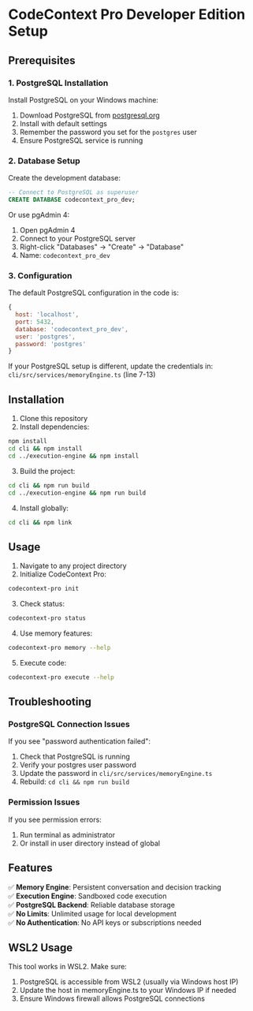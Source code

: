 # CodeContext Pro Developer Edition Setup

## Prerequisites

### 1. PostgreSQL Installation

Install PostgreSQL on your Windows machine:

1. Download PostgreSQL from [postgresql.org](https://www.postgresql.org/download/windows/)
2. Install with default settings
3. Remember the password you set for the `postgres` user
4. Ensure PostgreSQL service is running

### 2. Database Setup

Create the development database:

```sql
-- Connect to PostgreSQL as superuser
CREATE DATABASE codecontext_pro_dev;
```

Or use pgAdmin 4:
1. Open pgAdmin 4
2. Connect to your PostgreSQL server
3. Right-click "Databases" → "Create" → "Database"
4. Name: `codecontext_pro_dev`

### 3. Configuration

The default PostgreSQL configuration in the code is:
```javascript
{
  host: 'localhost',
  port: 5432,
  database: 'codecontext_pro_dev',
  user: 'postgres',
  password: 'postgres'
}
```

If your PostgreSQL setup is different, update the credentials in:
`cli/src/services/memoryEngine.ts` (line 7-13)

## Installation

1. Clone this repository
2. Install dependencies:
```bash
npm install
cd cli && npm install
cd ../execution-engine && npm install
```

3. Build the project:
```bash
cd cli && npm run build
cd ../execution-engine && npm run build
```

4. Install globally:
```bash
cd cli && npm link
```

## Usage

1. Navigate to any project directory
2. Initialize CodeContext Pro:
```bash
codecontext-pro init
```

3. Check status:
```bash
codecontext-pro status
```

4. Use memory features:
```bash
codecontext-pro memory --help
```

5. Execute code:
```bash
codecontext-pro execute --help
```

## Troubleshooting

### PostgreSQL Connection Issues

If you see "password authentication failed":
1. Check that PostgreSQL is running
2. Verify your postgres user password
3. Update the password in `cli/src/services/memoryEngine.ts`
4. Rebuild: `cd cli && npm run build`

### Permission Issues

If you see permission errors:
1. Run terminal as administrator
2. Or install in user directory instead of global

## Features

✅ **Memory Engine**: Persistent conversation and decision tracking  
✅ **Execution Engine**: Sandboxed code execution  
✅ **PostgreSQL Backend**: Reliable database storage  
✅ **No Limits**: Unlimited usage for local development  
✅ **No Authentication**: No API keys or subscriptions needed  

## WSL2 Usage

This tool works in WSL2. Make sure:
1. PostgreSQL is accessible from WSL2 (usually via Windows host IP)
2. Update the host in memoryEngine.ts to your Windows IP if needed
3. Ensure Windows firewall allows PostgreSQL connections